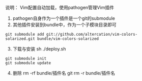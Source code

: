 说明：
Vim配置自动加载，使用pathogen管理Vim插件
1. pathogen自身作为一个插件是一个git的submodule
2. 其他插件安装到bundle中，作为一个子模块目录即可

```shell
git submodule add git://github.com/altercation/vim-colors-solarized.git bundle/vim-colors-solarized
```

3. 下载与安装
sh ./deploy.sh

```
git submodule init 
git submodule update
```

4. 删除
rm -rf bundle/插件名
git rm -r bundle/插件名

